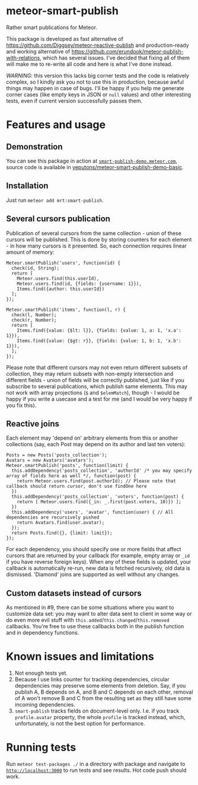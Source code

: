 meteor-smart-publish
=============

Rather smart publications for Meteor.

This package is developed as fast alternative of https://github.com/Diggsey/meteor-reactive-publish and
production-ready and working alternative of https://github.com/erundook/meteor-publish-with-relations, which
has several issues. I've decided that fixing all of them will make me to re-write all code and here is what I've done
instead.

_WARNING_: this version this lacks big corner tests and the code is relatively complex, so I kindly ask you
not to use this in production, because awful things may happen in case of bugs. I'll be happy if you help me
generate corner cases (like empty keys in JSON or `null` values) and other interesting tests, even if current
version successfully passes them.

Features and usage
==================

Demonstration
-------------

You can see this package in action at <a href="http://smart-publish-demo.meteor.com/">`smart-publish-demo.meteor.com`</a>, source
code is available in <a href="https://github.com/yeputons/meteor-smart-publish-demo-basic">yeputons/meteor-smart-publish-demo-basic</a>.

Installation
------------

Just run `meteor add mrt:smart-publish`.

Several cursors publication
---------------------------
Publication of several cursors from the same collection - union of these cursors will be published. This is done
by storing counters for each element - in how many cursors is it presented. So, each connection requires linear amount of memory:

```
Meteor.smartPublish('users', function(id) {
  check(id, String);
  return [
    Meteor.users.find(this.userId),
    Meteor.users.find(id, {fields: {username: 1}}),
    Items.find({author: this.userId})
  ];
});

Meteor.smartPublish('items', function(l, r) {
  check(l, Number);
  check(r, Number);
  return [
    Items.find({value: {$lt: l}}, {fields: {value: 1, a: 1, 'x.a': 1}}),
    Items.find({value: {$gt: r}}, {fields: {value: 1, b: 1, 'x.b': 1}}),
  ];
});
```

Please note that different cursors may not even return different subsets of collection, they may return subsets with non-empty intersection and
different fields - union of fields will be correctly published, just like if you subscribe to several publications, which publish same elements.
This may not work with array projections (`$` and `$elemMatch`), though - I would be happy if you write a usecase and a test for me (and I would
be very happy if you fix this).

Reactive joins
--------------

Each element may 'depend on' arbitrary elements from this or another collections (say, each Post may depend on
its author and last ten voters):

```
Posts = new Posts('posts_collection');
Avatars = new Avatars('avatars');
Meteor.smartPublish('posts', function(limit) {
  this.addDependency('posts_collection', 'authorId' /* you may specify array of fields here as well */, function(post) {
    return Meteor.users.find(post.authorId); // Please note that callback should return cursor, don't use findOne here
  })
  this.addDependency('posts_collection', 'voters', function(post) {
    return [ Meteor.users.find({_in: _.first(post.voters, 10)}) ];
  })
  this.addDependency('users', 'avatar', function(user) { // All dependencies are recursively pushed
    return Avatars.find(user.avatar);
  });
  return Posts.find({}, {limit: limit});
});
```

For each dependency, you should specify one or more fields that affect cursors that are returned by your callback (for example, empty array
or `_id` if you have reverse foreign keys). When any of these fields is updated, your callback is automatically re-run, new data is fetched
recursively, old data is dismissed. 'Diamond' joins are supported as well without any changes.

Custom datasets instead of cursors
----------------------------------
As mentioned in #9, there can be some situations where you want to customize data set: you may want to alter data sent to client
in some way or do even more evil stuff with `this.added`/`this.changed`/`this.removed` callbacks. You're free to use these callbacks
both in the publish function and in dependency functions.

Known issues and limitations
============================
1. Not enough tests yet.
2. Because I use links counter for tracking dependencies, circular dependencies may preserve some elements from deletion. Say, if you publish A, B depends on A, and B and C depends
on each other, removal of A won't remove B and C from the resulting set as they still have some incoming dependencies.
3. `smart-publish` tracks fields on document-level only. I.e. if you track `profile.avatar` property, the whole `profile` is tracked instead, which, unfortunately,
is not the best option for performance.

Running tests
=============

Run `meteor test-packages ./` in a directory with package and navigate to <a href="http://localhost:3000">`http://localhost:3000`</a> to run tests and see results. Hot code push should work.
